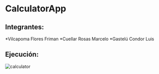 # CalculatorApp

## Integrantes:
  *Vilcapoma Flores Friman
  *Cuellar Rosas Marcelo
  *Gastelú Condor Luis
## Ejecución:
![calculator](https://user-images.githubusercontent.com/54334317/84701169-17b57580-af1a-11ea-851a-96f50f285249.jpg)
